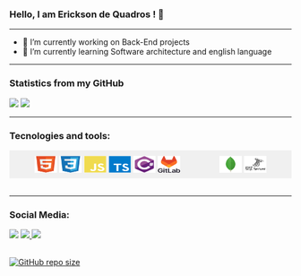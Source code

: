 ### Hello, I am Erickson de Quadros ! 👋
<hr>

- 🔭 I’m currently working on Back-End projects
- 🌱 I’m currently learning Software architecture and english language

<hr>

### Statistics from my GitHub

<picture>
  <source
    srcset="https://github-readme-stats.vercel.app/api?username=Erickson-de-Quadros-s&show_icons=true&theme=dark&token=GH_TOKEN"
    media="(prefers-color-scheme: dark)"
  />
  <source
    srcset="https://github-readme-stats.vercel.app/api?username=Erickson-de-Quadros-s&show_icons=true"
    media="(prefers-color-scheme: light), (prefers-color-scheme: no-preference)"
  />
  <img src="https://github-readme-stats.vercel.app/api?username=Erickson-de-Quadros-s&show_icons=true" />
</picture> 

<picture>
  <source
    srcset="https://github-readme-stats.vercel.app/api/top-langs/?username=Erickson-de-Quadros-s&layout=compact&theme=dark&token=GH_TOKEN"
    media="(prefers-color-scheme: dark)"
  />
  <source
    srcset="https://github-readme-stats.vercel.app/api/top-langs/?username=Erickson-de-Quadros-s&layout=compact"
    media="(prefers-color-scheme: light), (prefers-color-scheme: no-preference)"
  />
  <img src="https://github-readme-stats.vercel.app/api?username=Erickson-de-Quadros-s&show_icons=true" />
</picture><br>
<hr>

### Tecnologies and tools:

<div style="display: flex; justify-content: space-around; background-color: #f0f0f0; padding: 10px;">
    <div>
        <img align="center" alt="erickson-HTML" height="30" width="40" src="https://raw.githubusercontent.com/devicons/devicon/master/icons/html5/html5-original.svg">
        <img align="center" alt="erickson-CSS" height="30" width="40" src="https://raw.githubusercontent.com/devicons/devicon/master/icons/css3/css3-original.svg">
        <img align="center" alt="erickson-JS" height="30" width="40" src="https://raw.githubusercontent.com/devicons/devicon/master/icons/javascript/javascript-plain.svg">
        <img align="center" alt="erickson-TS" height="30" width="40" src="https://raw.githubusercontent.com/devicons/devicon/master/icons/typescript/typescript-plain.svg">
        <img align="center" alt="erickson-Csharp" height="30" width="40" src="https://raw.githubusercontent.com/devicons/devicon/master/icons/csharp/csharp-original.svg">
        <img align="center" alt="erickson-GitLab" height="30" width="40" src="https://raw.githubusercontent.com/devicons/devicon/master/icons/gitlab/gitlab-original-wordmark.svg">
    </div>
    <div>
        <img align="center" alt="erickson-MongoDB" height="30" width="40" src="https://raw.githubusercontent.com/devicons/devicon/master/icons/mongodb/mongodb-original.svg">
        <img align="center" alt="erickson-SQLServer" height="30" width="40" src="https://raw.githubusercontent.com/devicons/devicon/master/icons/microsoftsqlserver/microsoftsqlserver-plain-wordmark.svg">
    </div>
</div><br><hr>


### Social Media:

<div
 <a href="https://www.linkedin.com/in/erickson-de-quadros-cz/" target="_blank"><img src="https://img.shields.io/badge/-LinkedIn-%220077B5?style=for-the-badge&logo=linkedin&logoColor=white" target="_blank">
 <a href="https://www.facebbook.com/erickson.dequadros" target="_blank"><img src="https://img.shields.io/badge/Facebook-1877F2?style=for-the-badge&logo=facebook&logoColor=white">
 <a href="https://instagram.com/erickson.quadros" target="_blank"><img src="https://img.shields.io/badge/Instagram-E4405F?style=for-the-badge&logo=instagram&logoColor=white">

 </div>
<br>


![GitHub repo size](https://img.shields.io/github/repo-size/Erickson-de-quadros-s/erickson-de-quadros-s)
